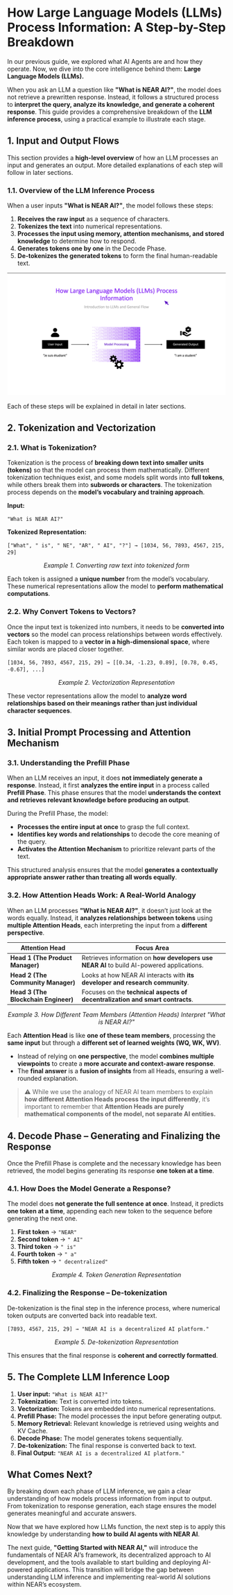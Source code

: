 # How Large Language Models (LLMs) Process Information: A Step-by-Step Breakdown

In our previous guide, we explored what AI Agents are and how they operate. Now, we dive into the core intelligence behind them: **Large Language Models (LLMs).**

When you ask an LLM a question like **"What is NEAR AI?"**, the model does not retrieve a prewritten response. Instead, it follows a structured process to **interpret the query, analyze its knowledge, and generate a coherent response**. This guide provides a comprehensive breakdown of the **LLM inference process**, using a practical example to illustrate each stage.

## 1. Input and Output Flows

This section provides a **high-level overview** of how an LLM processes an input and generates an output. More detailed explanations of each step will follow in later sections.

### 1.1. Overview of the LLM Inference Process

When a user inputs **"What is NEAR AI?"**, the model follows these steps:

1. **Receives the raw input** as a sequence of characters.
2. **Tokenizes the text** into numerical representations.
3. **Processes the input using memory, attention mechanisms, and stored knowledge** to determine how to respond.
4. **Generates tokens one by one** in the Decode Phase.
5. **De-tokenizes the generated tokens** to form the final human-readable text.

![Large Language Models (LLMs)](../images/03.png)

Each of these steps will be explained in detail in later sections.

## 2. Tokenization and Vectorization

### 2.1. What is Tokenization?

Tokenization is the process of **breaking down text into smaller units (tokens)** so that the model can process them mathematically. Different tokenization techniques exist, and some models split words into **full tokens**, while others break them into **subwords or characters**. The tokenization process depends on the **model’s vocabulary and training approach**.

**Input:**
```
"What is NEAR AI?"
```
**Tokenized Representation:**
```
["What", " is", " NE", "AR", " AI", "?"] → [1034, 56, 7893, 4567, 215, 29]
```
<p align="center"><em>Example 1. Converting raw text into tokenized form</em></p>

Each token is assigned a **unique number** from the model’s vocabulary. These numerical representations allow the model to **perform mathematical computations**.

### **2.2. Why Convert Tokens to Vectors?**

Once the input text is tokenized into numbers, it needs to be **converted into vectors** so the model can process relationships between words effectively. Each token is mapped to a **vector in a high-dimensional space**, where similar words are placed closer together.

```
[1034, 56, 7893, 4567, 215, 29] → [[0.34, -1.23, 0.89], [0.78, 0.45, -0.67], ...]
```
<p align="center"><em>Example 2. Vectorization Representation</em></p>

These vector representations allow the model to **analyze word relationships based on their meanings rather than just individual character sequences**.
## **3. Initial Prompt Processing and Attention Mechanism**

### **3.1. Understanding the Prefill Phase**

When an LLM receives an input, it does **not immediately generate a response**. Instead, it first **analyzes the entire input** in a process called **Prefill Phase**. This phase ensures that the model **understands the context and retrieves relevant knowledge before producing an output**.

During the Prefill Phase, the model:

- **Processes the entire input at once** to grasp the full context.
- **Identifies key words and relationships** to decode the core meaning of the query.
- **Activates the Attention Mechanism** to prioritize relevant parts of the text.

This structured analysis ensures that the model **generates a contextually appropriate answer rather than treating all words equally**.

### **3.2. How Attention Heads Work: A Real-World Analogy**

When an LLM processes **"What is NEAR AI?"**, it doesn’t just look at the words equally. Instead, it **analyzes relationships between tokens** using **multiple Attention Heads**, each interpreting the input from a **different perspective**.

| **Attention Head** | **Focus Area** |
| --- | --- |
| **Head 1 (The Product Manager)** | Retrieves information on **how developers use NEAR AI** to build AI-powered applications. |
| **Head 2 (The Community Manager)** | Looks at how NEAR AI interacts with **its developer and research community**. |
| **Head 3 (The Blockchain Engineer)** | Focuses on the **technical aspects of decentralization and smart contracts**. |
<p align="center"><em>Example 3. How Different Team Members (Attention Heads) Interpret "What is NEAR AI?"</em></p>

Each **Attention Head** is like **one of these team members**, processing the **same input** but through a **different set of learned weights (WQ, WK, WV)**.

- Instead of relying on **one perspective**, the model **combines multiple viewpoints** to create a **more accurate and context-aware response**.
- The **final answer** is a **fusion of insights** from all Heads, ensuring a well-rounded explanation.

> ⚠️ While we use the analogy of NEAR AI team members to explain **how different Attention Heads process the input differently**, it’s important to remember that **Attention Heads are purely mathematical components of the model, not separate AI entities.**

## **4. Decode Phase – Generating and Finalizing the Response**

Once the Prefill Phase is complete and the necessary knowledge has been retrieved, the model begins generating its response **one token at a time**.

### **4.1. How Does the Model Generate a Response?**

The model does **not generate the full sentence at once**. Instead, it predicts **one token at a time**, appending each new token to the sequence before generating the next one.

1. **First token** → `"NEAR"`
2. **Second token** → `" AI"`
3. **Third token** → `" is"`
4. **Fourth token** → `" a"`
5. **Fifth token** → `" decentralized"`
<p align="center"><em>Example 4. Token Generation Representation</em></p>

### **4.2. Finalizing the Response – De-tokenization**

De-tokenization is the final step in the inference process, where numerical token outputs are converted back into readable text.

```
[7893, 4567, 215, 29] → "NEAR AI is a decentralized AI platform."
```
<p align="center"><em>Example 5. De-tokenization Representation</em></p>

This ensures that the final response is **coherent and correctly formatted**.

## **5. The Complete LLM Inference Loop**

1. **User input:** `"What is NEAR AI?"`
2. **Tokenization:** Text is converted into tokens.
3. **Vectorization:** Tokens are embedded into numerical representations.
4. **Prefill Phase:** The model processes the input before generating output.
5. **Memory Retrieval:** Relevant knowledge is retrieved using weights and KV Cache.
6. **Decode Phase:** The model generates tokens sequentially.
7. **De-tokenization:** The final response is converted back to text.
8. **Final Output:** `"NEAR AI is a decentralized AI platform."`

## **What Comes Next?**

By breaking down each phase of LLM inference, we gain a clear understanding of how models process information from input to output. From tokenization to response generation, each stage ensures the model generates meaningful and accurate answers.

Now that we have explored how LLMs function, the next step is to apply this knowledge by understanding **how to build AI agents with NEAR AI**.

The next guide, **"Getting Started with NEAR AI,"** will introduce the fundamentals of NEAR AI’s framework, its decentralized approach to AI development, and the tools available to start building and deploying AI-powered applications. This transition will bridge the gap between understanding LLM inference and implementing real-world AI solutions within NEAR’s ecosystem.
